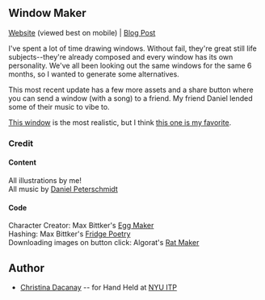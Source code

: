 ## Window Maker

[Website](https://c-dacanay.github.io/hand-held/window-maker/) (viewed best on mobile) | [Blog Post](http://www.cdacanay.com/itp-blog/2020/10/5/window-creator)

I've spent a lot of time drawing windows. Without fail, they're great still life subjects--they're already composed and every window has its own personality. We've all been looking out the same windows for the same 6 months, so I wanted to generate some alternatives.

This most recent update has a few more assets and a share button where you can send a window (with a song) to a friend. My friend Daniel lended some of their music to vibe to.

[This window](https://c-dacanay.github.io/hand-held/window-maker/#WzIsMSwyLDQsMiwidGhpcyBpcyBteSB3aW5kb3cgaW4gYnJvb2tseW4gLWMiXQ==) is the most realistic, but I think [this one is my favorite](https://c-dacanay.github.io/hand-held/window-maker/#WzIsMCwyLDUsMywiSSBoYXZlIHRoZXNlIHBvdHMgYXQgaG9tZSAtYyJd).

### Credit
#### Content
All illustrations by me!  <br>
All music by [Daniel Peterschmidt](https://soundcloud.com/dpeterschmidt)

#### Code
Character Creator: Max Bittker's [Egg Maker](https://codesandbox.io/s/egg-maker-wfjyv?file=/src/index.js)  <br>
Hashing: Max Bittker's [Fridge Poetry](https://github.com/MaxBittker/fridgepoet/)  <br>
Downloading images on button click: Algorat's [Rat Maker](https://algorat.club/ratmaker/index.html)

## Author
- [Christina Dacanay](http://cdacanay.com/) -- for Hand Held at [NYU ITP](https://itp.nyu.edu)
